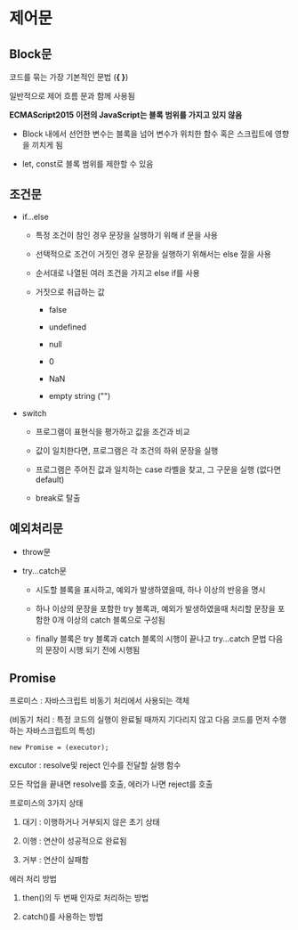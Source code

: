 # 제어문

## Block문

코드를 묶는 가장 기본적인 문법 (**{ }**)

일반적으로 제어 흐름 문과 함께 사용됨

**ECMAScript2015 이전의 JavaScript는 블록 범위를 가지고 있지 않음**
- Block 내에서 선언한 변수는 블록을 넘어 변수가 위치한 함수 혹은 스크립트에 영향을 끼치게 됨

- let, const로 블록 범위를 제한할 수 있음

## 조건문

- if...else
    - 특정 조건이 참인 경우 문장을 실행하기 위해 if 문을 사용

    - 선택적으로 조건이 거짓인 경우 문장을 실행하기 위해서는 else 절을 사용

    - 순서대로 나열된 여러 조건을 가지고 else if를 사용

    - 거짓으로 취급하는 값
        - false
        
        - undefined

        - null

        - 0

        - NaN

        - empty string ("")
- switch

    - 프로그램이 표현식을 평가하고 값을 조건과 비교
    
    - 값이 일치한다면, 프로그램은 각 조건의 하위 문장을 실행

    - 프로그램은 주어진 값과 일치하는 case 라벨을 찾고, 그 구문을 실행 (없다면 default)

    - break로 탈출

## 예외처리문

- throw문

- try...catch문

    - 시도할 블록을 표시하고, 예외가 발생하였을때, 하나 이상의 반응을 명시

    - 하나 이상의 문장을 포함한 try 블록과, 예외가 발생하였을때 처리할 문장을 포함한 0개 이상의 catch 블록으로 구성됨

    - finally 블록은 try 블록과 catch 블록의 시행이 끝나고 try...catch 문법 다음의 문장이 시행 되기 전에 시행됨

## Promise

프로미스 : 자바스크립트 비동기 처리에서 사용되는 객체

(비동기 처리 : 특정 코드의 실행이 완료될 때까지 기다리지 않고 다음 코드를 먼저 수행하는 자바스크립트의 특성)

    new Promise = (executor);

excutor : resolve및 reject 인수를 전달할 실행 함수

모든 작업을 끝내면 resolve를 호출, 에러가 나면 reject를 호출

프로미스의 3가지 상태

1. 대기 : 이행하거나 거부되지 않은 초기 상태

2. 이행 : 연산이 성공적으로 완료됨

3. 거부 : 연산이 실패함

에러 처리 방법

1. then()의 두 번째 인자로 처리하는 방법

2. catch()를 사용하는 방법